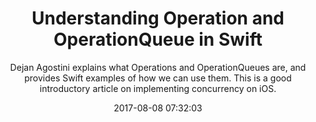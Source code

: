 ---
title: "Understanding Operation and OperationQueue in Swift"
subtitle: "Dejan Agostini explains what Operations and OperationQueues are, and provides Swift examples of how we can use them. This is a good introductory article on implementing concurrency on iOS."
tags: ["Concurrency","operationqueue","iOS"]
link: "http://agostini.tech/2017/07/30/understanding-operation-and-operationqueue-in-swift/"
date: "2017-08-08 07:32:03"
---
